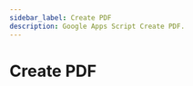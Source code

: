 ```yaml
---
sidebar_label: Create PDF
description: Google Apps Script Create PDF.
---
```


# Create PDF

```js 
```
